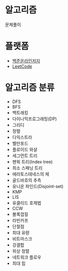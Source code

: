 # 알고리즘
문제풀이

# 플랫폼
- [백준온라인저지](https://www.acmicpc.net/)
- [LeetCode](https://leetcode.com/)

# 알고리즘 분류
- DFS
- BFS
- 백트래킹
- 다이나믹프로그래밍(DP)
- 그리디
- 정렬
- 다익스트라
- 벨만포드
- 플로이드 와샬
- 세그먼트 트리
- 펜윅 트리(Index tree)
- 최소 스패닝 트리
- 에라토스테네스의 체
- 골드바흐의 추측
- 유니온 파인드(Disjoint-set)
- KMP
- LIS
- 유클리드 호제법
- CCW
- 볼록껍질
- 라빈카프
- 단절점
- 최대 유량
- 비트마스크
- 강결합
- 위상 정렬
- 네트워크 플로우
- 최대 힙
